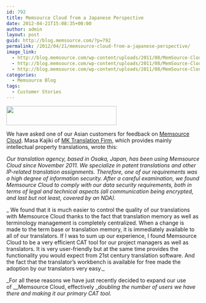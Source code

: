 ```yaml
---
id: 792
title: Memsource Cloud from a Japanese Perspective
date: 2012-04-21T15:08:35+00:00
author: admin
layout: post
guid: http://blog.memsource.com/?p=792
permalink: /2012/04/21/memsource-cloud-from-a-japanese-perspective/
image_link:
  - http://blog.memsource.com/wp-content/uploads/2011/08/MemSource-Cloud.png
  - http://blog.memsource.com/wp-content/uploads/2011/08/MemSource-Cloud.png
  - http://blog.memsource.com/wp-content/uploads/2011/08/MemSource-Cloud.png
categories:
  - Memsource Blog
tags:
  - Customer Stories
---
```

[<img class=" size-full wp-image-795 alignleft" title="mk-translations" src="/wp-content/uploads/2012/04/mk-translations.png" alt="" width="287" height="50" />](http://www.mktranslationfirm.com/)

We have asked one of our Asian customers for feedback on [Memsource Cloud](http://www.memsource.com/). Masa Kajiki of [MK Translation Firm](http://www.mktranslationfirm.com/), which provides mainly intellectual property translations, wrote this:<!--more-->

_Our translation agency, based in Osaka, Japan, has been using Memsource Cloud since November 2011. We specialize in patent translations and other IP-related translation assignments. Therefore, one of our requirements was a high degree of information security. After a careful examination, we found Memsource Cloud to comply with our data security requirements, both in terms of legal and technical aspects (all communication being encrypted, and last but not least, covered by an NDA)._

_ We found that it is much easier to control the quality of our translations with Memsource Cloud thanks to the fact that translation memory as well as terminology management is completely centralized. When a change is made to the term base or translation memory, it is immediately available to all of our translators. If I was to sum up our experience, I found Memsource Cloud to be a very efficient CAT tool for our project managers as well as translators. It is very user-friendly but at the same time provides the functionality you would expect from 21st century translation software. And the fact that the translator&#8217;s workbench is available for free made the adoption by our translators very easy._ 

_For all these reasons we have just recently decided to expand our use of __Memsource Cloud, effectively __doubling the number of users we have there and making it our primary CAT tool._
